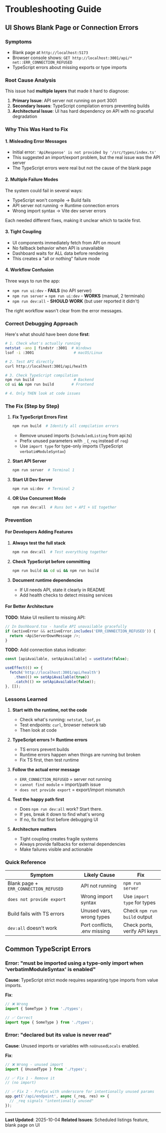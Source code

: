 # Troubleshooting Guide

## UI Shows Blank Page or Connection Errors

### Symptoms
- Blank page at `http://localhost:5173`
- Browser console shows: `GET http://localhost:3001/api/* net::ERR_CONNECTION_REFUSED`
- TypeScript errors about missing exports or type imports

### Root Cause Analysis
This issue had **multiple layers** that made it hard to diagnose:

1. **Primary Issue**: API server not running on port 3001
2. **Secondary Issues**: TypeScript compilation errors preventing builds
3. **Architectural Issue**: UI has hard dependency on API with no graceful degradation

### Why This Was Hard to Fix

#### 1. **Misleading Error Messages**
- Initial error: `'ApiResponse' is not provided by '/src/types/index.ts'`
- This suggested an import/export problem, but the real issue was the API server
- The TypeScript errors were real but not the cause of the blank page

#### 2. **Multiple Failure Modes**
The system could fail in several ways:
- TypeScript won't compile → Build fails
- API server not running → Runtime connection errors
- Wrong import syntax → Vite dev server errors

Each needed different fixes, making it unclear which to tackle first.

#### 3. **Tight Coupling**
- UI components immediately fetch from API on mount
- No fallback behavior when API is unavailable
- Dashboard waits for ALL data before rendering
- This creates a "all or nothing" failure mode

#### 4. **Workflow Confusion**
Three ways to run the app:
- `npm run ui:dev` - **FAILS** (no API server)
- `npm run server` + `npm run ui:dev` - **WORKS** (manual, 2 terminals)
- `npm run dev:all` - **SHOULD WORK** (but user reported it didn't)

The right workflow wasn't clear from the error messages.

### Correct Debugging Approach

Here's what should have been done **first**:

```bash
# 1. Check what's actually running
netstat -ano | findstr :3001  # Windows
lsof -i :3001                  # macOS/Linux

# 2. Test API directly
curl http://localhost:3001/api/health

# 3. Check TypeScript compilation
npm run build                  # Backend
cd ui && npm run build        # Frontend

# 4. Only THEN look at code issues
```

### The Fix (Step by Step)

1. **Fix TypeScript Errors First**
   ```bash
   npm run build  # Identify all compilation errors
   ```
   - Remove unused imports (`ScheduledListing` from api.ts)
   - Prefix unused parameters with `_` (`_req` instead of `req`)
   - Use `import type` for type-only imports (TypeScript `verbatimModuleSyntax`)

2. **Start API Server**
   ```bash
   npm run server  # Terminal 1
   ```

3. **Start UI Dev Server**
   ```bash
   npm run ui:dev  # Terminal 2
   ```

4. **OR Use Concurrent Mode**
   ```bash
   npm run dev:all  # Runs bot + API + UI together
   ```

### Prevention

#### For Developers Adding Features

1. **Always test the full stack**
   ```bash
   npm run dev:all  # Test everything together
   ```

2. **Check TypeScript before committing**
   ```bash
   npm run build && cd ui && npm run build
   ```

3. **Document runtime dependencies**
   - If UI needs API, state it clearly in README
   - Add health checks to detect missing services

#### For Better Architecture

**TODO**: Make UI resilient to missing API:

```typescript
// In Dashboard.tsx - handle API unavailable gracefully
if (activeError && activeError.includes('ERR_CONNECTION_REFUSED')) {
  return <ApiServerDownMessage />;
}
```

**TODO**: Add connection status indicator:
```typescript
const [apiAvailable, setApiAvailable] = useState(false);

useEffect(() => {
  fetch('http://localhost:3001/api/health')
    .then(() => setApiAvailable(true))
    .catch(() => setApiAvailable(false));
}, []);
```

### Lessons Learned

1. **Start with the runtime, not the code**
   - Check what's running: `netstat`, `lsof`, `ps`
   - Test endpoints: `curl`, browser network tab
   - Then look at code

2. **TypeScript errors != Runtime errors**
   - TS errors prevent builds
   - Runtime errors happen when things are running but broken
   - Fix TS first, then test runtime

3. **Follow the actual error message**
   - `ERR_CONNECTION_REFUSED` = server not running
   - `cannot find module` = import/path issue
   - `does not provide export` = export/import mismatch

4. **Test the happy path first**
   - Does `npm run dev:all` work? Start there.
   - If yes, break it down to find what's wrong
   - If no, fix that first before debugging UI

5. **Architecture matters**
   - Tight coupling creates fragile systems
   - Always provide fallbacks for external dependencies
   - Make failures visible and actionable

### Quick Reference

| Symptom | Likely Cause | Fix |
|---------|-------------|-----|
| Blank page + `ERR_CONNECTION_REFUSED` | API not running | `npm run server` |
| `does not provide export` | Wrong import syntax | Use `import type` for types |
| Build fails with TS errors | Unused vars, wrong types | Check `npm run build` output |
| `dev:all` doesn't work | Port conflicts, .env missing | Check ports, verify API keys |

## Common TypeScript Errors

### Error: "must be imported using a type-only import when 'verbatimModuleSyntax' is enabled"

**Cause**: TypeScript strict mode requires separating type imports from value imports.

**Fix**:
```typescript
// ❌ Wrong
import { SomeType } from './types';

// ✅ Correct
import type { SomeType } from './types';
```

### Error: "declared but its value is never read"

**Cause**: Unused imports or variables with `noUnusedLocals` enabled.

**Fix**:
```typescript
// ❌ Wrong - unused import
import { UnusedType } from './types';

// ✅ Fix 1 - Remove it
// (no import)

// ✅ Fix 2 - Prefix with underscore for intentionally unused params
app.get('/api/endpoint', async (_req, res) => {
  // _req signals "intentionally unused"
});
```

---

**Last Updated**: 2025-10-04
**Related Issues**: Scheduled listings feature, blank page on UI
